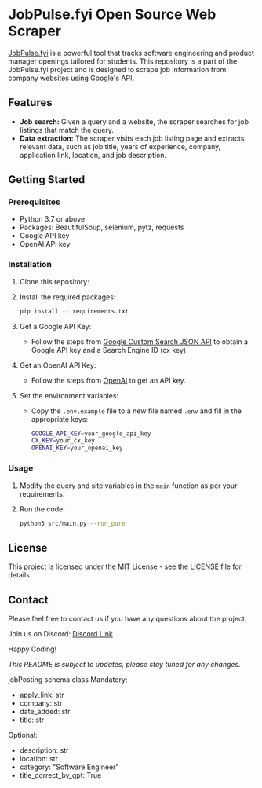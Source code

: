# JobPulse.fyi Open Source Web Scraper

[JobPulse.fyi](https://jobpulse.fyi/?utm_source=github) is a powerful tool that tracks software engineering and product manager openings tailored for students. This repository is a part of the JobPulse.fyi project and is designed to scrape job information from company websites using Google's API.

## Features

- **Job search:** Given a query and a website, the scraper searches for job listings that match the query.
- **Data extraction:** The scraper visits each job listing page and extracts relevant data, such as job title, years of experience, company, application link, location, and job description.

## Getting Started

### Prerequisites

- Python 3.7 or above
- Packages: BeautifulSoup, selenium, pytz, requests
- Google API key
- OpenAI API key

### Installation

1. Clone this repository:


2. Install the required packages:

    ```bash
    pip install -r requirements.txt
    ```

3. Get a Google API Key:

   - Follow the steps from [Google Custom Search JSON API](https://developers.google.com/custom-search/v1/introduction) to obtain a Google API key and a Search Engine ID (cx key).

4. Get an OpenAI API Key:

   - Follow the steps from [OpenAI](https://beta.openai.com/docs/developer-quickstart/) to get an API key.

5. Set the environment variables:

   - Copy the `.env.example` file to a new file named `.env` and fill in the appropriate keys:

        ```bash
        GOOGLE_API_KEY=your_google_api_key
        CX_KEY=your_cx_key
        OPENAI_KEY=your_openai_key
        ```

### Usage

1. Modify the query and site variables in the `main` function as per your requirements.
2. Run the code:

    ```bash
    python3 src/main.py --run_pure
    ```


## License

This project is licensed under the MIT License - see the [LICENSE](LICENSE) file for details.

## Contact

Please feel free to contact us if you have any questions about the project.

Join us on Discord: [Discord Link](https://discord.gg/R6rWBFhzF2)


Happy Coding!

*This README is subject to updates, please stay tuned for any changes.*

jobPosting schema class
   Mandatory:
   - apply_link: str
   - company: str
   - date_added: str
   - title: str

   Optional:
   - description: str
   - location: str
   - category: "Software Engineer"
   - title_correct_by_gpt: True

